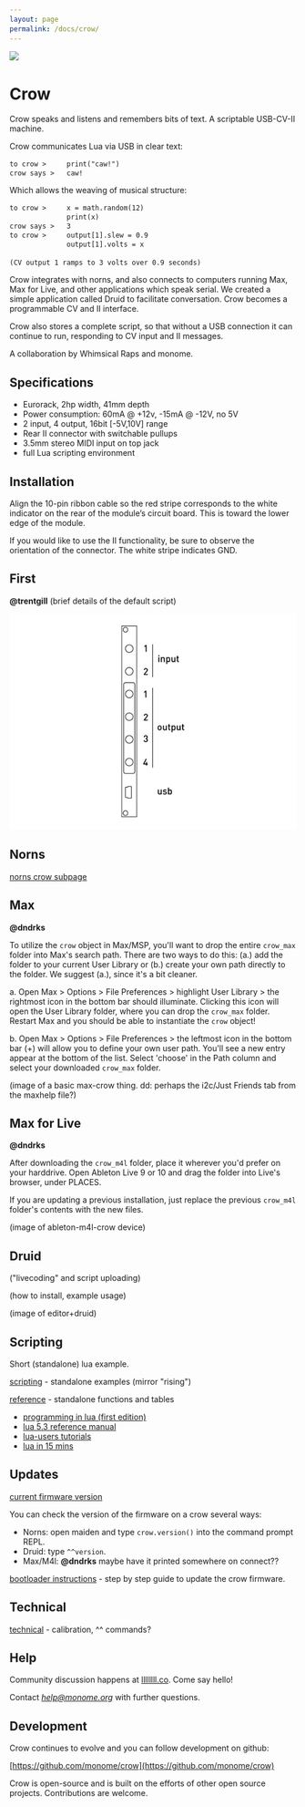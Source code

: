 ```yaml
---
layout: page
permalink: /docs/crow/
---
```


![](/images/crow.jpg)

# Crow

Crow speaks and listens and remembers bits of text. A scriptable USB-CV-II machine.

Crow communicates Lua via USB in clear text:

```
to crow >     print("caw!")
crow says >   caw!
```

Which allows the weaving of musical structure:

```
to crow >     x = math.random(12)
              print(x)
crow says >   3
to crow >     output[1].slew = 0.9
              output[1].volts = x

(CV output 1 ramps to 3 volts over 0.9 seconds)
```

Crow integrates with norns, and also connects to computers running Max, Max for Live, and other applications which speak serial. We created a simple application called Druid to facilitate conversation. Crow becomes a programmable CV and II interface.

Crow also stores a complete script, so that without a USB connection it can continue to run, responding to CV input and II messages.

A collaboration by Whimsical Raps and monome.


## Specifications

- Eurorack, 2hp width, 41mm depth
- Power consumption: 60mA @ +12v, -15mA @ -12V, no 5V
- 2 input, 4 output, 16bit [-5V,10V] range
- Rear II connector with switchable pullups
- 3.5mm stereo MIDI input on top jack
- full Lua scripting environment


## Installation

Align the 10-pin ribbon cable so the red stripe corresponds to the white indicator on the rear of the module’s circuit board. This is toward the lower edge of the module.

If you would like to use the II functionality, be sure to observe the orientation of the connector. The white stripe indicates GND.


## First

**@trentgill** (brief details of the default script)

![](images/crow-legend.png)


## Norns

[norns crow subpage](norns)

## Max

**@dndrks**

To utilize the `crow` object in Max/MSP, you'll want to drop the entire `crow_max` folder into Max's search path. There are two ways to do this: (a.) add the folder to your current User Library or (b.) create your own path directly to the folder. We suggest (a.), since it's a bit cleaner.

a. Open Max > Options > File Preferences > highlight User Library > the rightmost icon in the bottom bar should illuminate. Clicking this icon will open the User Library folder, where you can drop the `crow_max` folder. Restart Max and you should be able to instantiate the `crow` object!

b. Open Max > Options > File Preferences > the leftmost icon in the bottom bar (+) will allow you to define your own user path. You'll see a new entry appear at the bottom of the list. Select 'choose' in the Path column and select your downloaded `crow_max` folder.

(image of a basic max-crow thing. dd: perhaps the i2c/Just Friends tab from the maxhelp file?)


## Max for Live

**@dndrks**

After downloading the `crow_m4l` folder, place it wherever you'd prefer on your harddrive. Open Ableton Live 9 or 10 and drag the folder into Live's browser, under PLACES.

If you are updating a previous installation, just replace the previous `crow_m4l` folder's contents with the new files.

(image of ableton-m4l-crow device)


## Druid

("livecoding" and script uploading)

(how to install, example usage)

(image of editor+druid)


## Scripting

Short (standalone) lua example.

[scripting](scripting) - standalone examples (mirror "rising")

[reference](reference) - standalone functions and tables

- [programming in lua (first edition)](https://www.lua.org/pil/contents.html)
- [lua 5.3 reference manual](https://www.lua.org/manual/5.3/)
- [lua-users tutorials](http://lua-users.org/wiki/TutorialDirectory)
- [lua in 15 mins](http://tylerneylon.com/a/learn-lua/)



## Updates

[current firmware version](https://github.com/monome/crow/releases)

You can check the version of the firmware on a crow several ways:

- Norns: open maiden and type `crow.version()` into the command prompt REPL.
- Druid: type `^^version`.
- Max/M4l: **@dndrks** maybe have it printed somewhere on connect??

[bootloader instructions](update) - step by step guide to update the crow firmware.


## Technical

[technical](technical) - calibration, ^^ commands?


## Help

Community discussion happens at [llllllll.co](https://llllllll.co). Come say hello!

Contact *help@monome.org* with further questions.


## Development

Crow continues to evolve and you can follow development on github:

[https://github.com/monome/crow](https://github.com/monome/crow)

Crow is open-source and is built on the efforts of other open source projects. Contributions are welcome.
